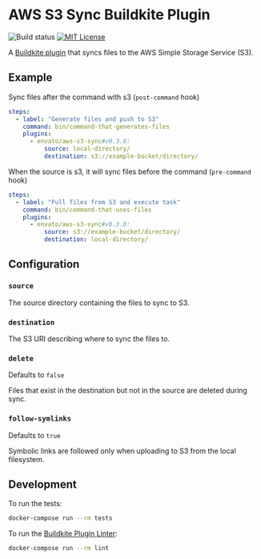 # AWS S3 Sync Buildkite Plugin

![Build status](https://badge.buildkite.com/39a2058c81ac115411ffaa5f902b15c5c6afd425ce2194c371.svg?branch=main)
[![MIT License](https://img.shields.io/badge/License-MIT-brightgreen.svg)](LICENSE)

A [Buildkite plugin] that syncs files to the AWS Simple Storage Service (S3).

## Example

Sync files after the command with s3 (`post-command` hook)

```yml
steps:
  - label: "Generate files and push to S3"
    command: bin/command-that-generates-files
    plugins:
      - envato/aws-s3-sync#v0.3.0:
          source: local-directory/
          destination: s3://example-bucket/directory/
```

When the source is s3, it will sync files before the command (`pre-command` hook)

```yml
steps:
  - label: "Pull files from S3 and execute task"
    command: bin/command-that-uses-files
    plugins:
      - envato/aws-s3-sync#v0.3.0:
          source: s3://example-bucket/directory/
          destination: local-directory/
```

## Configuration

### `source`

The source directory containing the files to sync to S3.

### `destination`

The S3 URI describing where to sync the files to.

### `delete`

Defaults to `false`

Files that exist in the destination but not in the source are deleted during sync.

### `follow-symlinks`

Defaults to `true`

Symbolic links are followed only when uploading to S3 from the local filesystem.

## Development

To run the tests:

```sh
docker-compose run --rm tests
```

To run the [Buildkite Plugin Linter]:

```sh
docker-compose run --rm lint
```

[Buildkite plugin]: https://buildkite.com/docs/agent/v3/plugins
[Buildkite Plugin Linter]: https://github.com/buildkite-plugins/buildkite-plugin-linter
